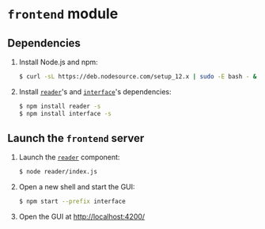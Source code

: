 # `frontend` module

## Dependencies
1. Install Node.js and npm:
    ```bash
    $ curl -sL https://deb.nodesource.com/setup_12.x | sudo -E bash - && sudo apt install -y nodejs
    ```
1. Install [`reader`](reader)'s and [`interface`](interface)'s dependencies:
    ```bash
    $ npm install reader -s
    $ npm install interface -s
    ```

## Launch the `frontend` server
1. Launch the [`reader`](reader) component:
    ```bash
    $ node reader/index.js
    ```
1. Open a new shell and start the GUI:
    ```bash
    $ npm start --prefix interface
    ```
1. Open the GUI at [http://localhost:4200/](http://localhost:4200)
